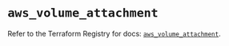 # `aws_volume_attachment`

Refer to the Terraform Registry for docs: [`aws_volume_attachment`](https://registry.terraform.io/providers/hashicorp/aws/3.76.1/docs/resources/volume_attachment).
